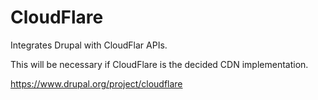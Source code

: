 # CloudFlare

Integrates Drupal with CloudFlar APIs.

This will be necessary if CloudFlare is the decided CDN implementation.

https://www.drupal.org/project/cloudflare
